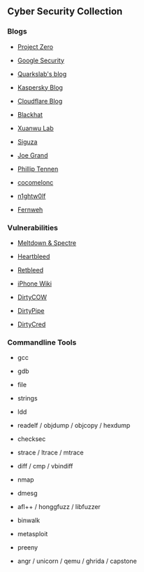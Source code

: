 ## Cyber Security Collection

### Blogs

- [Project Zero](https://googleprojectzero.blogspot.com)
- [Google Security](https://security.googleblog.com)
- [Quarkslab's blog](https://blog.quarkslab.com)
- [Kaspersky Blog](https://kaspersky.com/blog/)
- [Cloudflare Blog](https://blog.cloudflare.com/tag/security/)
- [Blackhat](https://blackhat.com)


- [Xuanwu Lab](https://xlab.tencent.com/cn/)

- [Siguza](https://siguza.net)
- [Joe Grand](https://grandideastudio.com)
- [Phillip Tennen](https://axleos.com)
- [cocomelonc](https://cocomelonc.github.io)
- [n1ghtw0lf](https://n1ghtw0lf.github.io)
- [Fernweh](https://blog.wohin.me/)


### Vulnerabilities
- [Meltdown & Spectre](https://meltdownattack.com)

- [Heartbleed](https://heartbleed.com/)
- [Retbleed](https://)
- [iPhone Wiki](https://theiphonewiki.com/wiki/Main_Page)

- [DirtyCOW](https://dirtycow.ninja)
- [DirtyPipe](https://dirtypipe.cm4all.com/)
- [DirtyCred](https://zplin.me/papers/DirtyCred.pdf)

### Commandline Tools
- gcc
- gdb

- file
- strings
- ldd
- readelf / objdump / objcopy / hexdump
- checksec
- strace / ltrace / mtrace
- diff / cmp / vbindiff
- nmap 
- dmesg
- afl++ / honggfuzz / libfuzzer
- binwalk
- metasploit
- preeny
- angr / unicorn / qemu / ghrida / capstone


